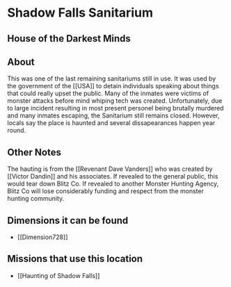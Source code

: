 # Shadow Falls Sanitarium
## House of the Darkest Minds

## About
This was one of the last remaining sanitariums still in use. It was used by the government of the [[USA]] to detain individuals speaking about things that could really upset the public. Many of the inmates were victims of monster attacks before mind whiping tech was created. Unfortunately, due to large incident resulting in most present personel being brutally murdered and many inmates escaping, the Sanitarium still remains closed. However, locals say the place is haunted and several dissapearances happen year round.

## Other Notes
The hauting is from the [[Revenant Dave Vanders]] who was created by [[Victor Dandin]] and his associates. If revealed to the general public, this would tear down Blitz Co. If revealed to another Monster Hunting Agency, Blitz Co will lose considerably funding and respect from the monster hunting community.

## Dimensions it can be found
- [[Dimension728]]

## Missions that use this location
- [[Haunting of Shadow Falls]]
